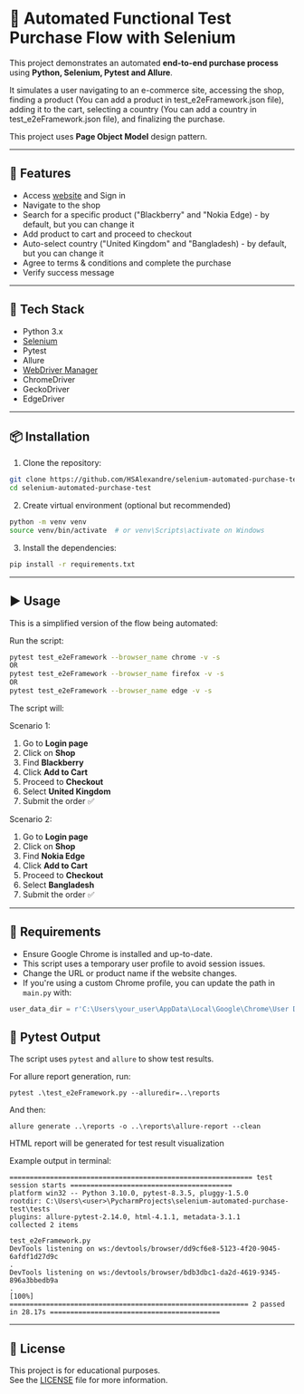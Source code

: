 # 🛒 Automated Functional Test Purchase Flow with Selenium

This project demonstrates an automated **end-to-end purchase process** using **Python, Selenium, Pytest and Allure**.

It simulates a user navigating to an e-commerce site, accessing the shop, finding a product (You can add a product in test_e2eFramework.json file), adding it to the cart, selecting a country (You can add a country in test_e2eFramework.json file), and finalizing the purchase.

This project uses **Page Object Model** design pattern.

---

## 🚀 Features

- Access [website](https://rahulshettyacademy.com/loginpagePractis/) and Sign in
- Navigate to the shop
- Search for a specific product ("Blackberry" and "Nokia Edge) - by default, but you can change it
- Add product to cart and proceed to checkout
- Auto-select country ("United Kingdom" and "Bangladesh) - by default, but you can change it
- Agree to terms & conditions and complete the purchase
- Verify success message

---

## 🧰 Tech Stack

- Python 3.x
- [Selenium](https://pypi.org/project/selenium/)
- Pytest
- Allure
- [WebDriver Manager](https://pypi.org/project/webdriver-manager/)
- ChromeDriver
- GeckoDriver
- EdgeDriver

---

## 📦 Installation

1. Clone the repository:

```bash
git clone https://github.com/HSAlexandre/selenium-automated-purchase-test.git
cd selenium-automated-purchase-test
```

2. Create virtual environment (optional but recommended)

```bash
python -m venv venv
source venv/bin/activate  # or venv\Scripts\activate on Windows
```
3. Install the dependencies:

```bash
pip install -r requirements.txt
```

---

## ▶️ Usage

This is a simplified version of the flow being automated:

Run the script:

```bash
pytest test_e2eFramework --browser_name chrome -v -s
OR
pytest test_e2eFramework --browser_name firefox -v -s
OR
pytest test_e2eFramework --browser_name edge -v -s
```

The script will:

Scenario 1:
1. Go to **Login page**
2. Click on **Shop**
3. Find **Blackberry**
4. Click **Add to Cart**
5. Proceed to **Checkout**
6. Select **United Kingdom**
7. Submit the order ✅

Scenario 2:
1. Go to **Login page**
2. Click on **Shop**
3. Find **Nokia Edge**
4. Click **Add to Cart**
5. Proceed to **Checkout**
6. Select **Bangladesh**
7. Submit the order ✅

---

## 📝 Requirements
- Ensure Google Chrome is installed and up-to-date.
- This script uses a temporary user profile to avoid session issues.
- Change the URL or product name if the website changes.
- If you're using a custom Chrome profile, you can update the path in `main.py` with:

```python
user_data_dir = r'C:\Users\your_user\AppData\Local\Google\Chrome\User Data'
```

## 🧪 Pytest Output

The script uses `pytest` and `allure` to show test results.

For allure report generation, run:

```
pytest .\test_e2eFramework.py --alluredir=..\reports

```

And then:

```
allure generate ..\reports -o ..\reports\allure-report --clean
```

HTML report will be generated for test result visualization

Example output in terminal:
```
============================================================ test session starts ========================================
platform win32 -- Python 3.10.0, pytest-8.3.5, pluggy-1.5.0
rootdir: C:\Users\<user>\PycharmProjects\selenium-automated-purchase-test\tests
plugins: allure-pytest-2.14.0, html-4.1.1, metadata-3.1.1
collected 2 items                                                                                                                                                                                                                   

test_e2eFramework.py
DevTools listening on ws:/devtools/browser/dd9cf6e8-5123-4f20-9045-6afdf1d27d9c
.
DevTools listening on ws:/devtools/browser/bdb3dbc1-da2d-4619-9345-896a3bbedb9a
.                                                                                                                                                                                                      [100%]
=========================================================== 2 passed in 28.17s ==========================================
```

---

## 📝 License
This project is for educational purposes.  
See the [LICENSE](LICENSE) file for more information.
